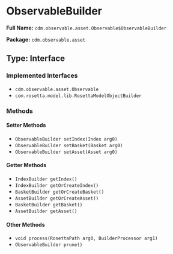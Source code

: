 # ObservableBuilder

**Full Name:** `cdm.observable.asset.Observable$ObservableBuilder`

**Package:** `cdm.observable.asset`

## Type: Interface

### Implemented Interfaces

- `cdm.observable.asset.Observable`
- `com.rosetta.model.lib.RosettaModelObjectBuilder`

### Methods

#### Setter Methods

- `ObservableBuilder setIndex(Index arg0)`
- `ObservableBuilder setBasket(Basket arg0)`
- `ObservableBuilder setAsset(Asset arg0)`

#### Getter Methods

- `IndexBuilder getIndex()`
- `IndexBuilder getOrCreateIndex()`
- `BasketBuilder getOrCreateBasket()`
- `AssetBuilder getOrCreateAsset()`
- `BasketBuilder getBasket()`
- `AssetBuilder getAsset()`

#### Other Methods

- `void process(RosettaPath arg0, BuilderProcessor arg1)`
- `ObservableBuilder prune()`

